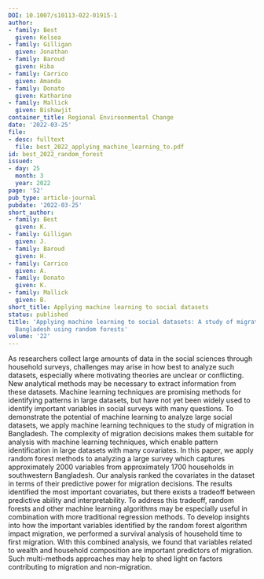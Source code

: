 ```yaml
---
DOI: 10.1007/s10113-022-01915-1
author:
- family: Best
  given: Kelsea
- family: Gilligan
  given: Jonathan
- family: Baroud
  given: Hiba
- family: Carrico
  given: Amanda
- family: Donato
  given: Katharine
- family: Mallick
  given: Bishawjit
container_title: Regional Enviroonmental Change
date: '2022-03-25'
file:
- desc: fulltext
  file: best_2022_applying_machine_learning_to.pdf
id: best_2022_random_forest
issued:
- day: 25
  month: 3
  year: 2022
page: '52'
pub_type: article-journal
pubdate: '2022-03-25'
short_author:
- family: Best
  given: K.
- family: Gilligan
  given: J.
- family: Baroud
  given: H.
- family: Carrico
  given: A.
- family: Donato
  given: K.
- family: Mallick
  given: B.
short_title: Applying machine learning to social datasets
status: published
title: 'Applying machine learning to social datasets: A study of migration in southwestern
  Bangladesh using random forests'
volume: '22'
---
```

As researchers collect large amounts of data in the social sciences through household surveys, challenges may arise in how best to analyze such datasets, especially where motivating theories are unclear or conflicting. New analytical methods may be necessary to extract information from these datasets. Machine learning techniques are promising methods for identifying patterns in large datasets, but have not yet been widely used to identify important variables in social surveys with many questions. To demonstrate the potential of machine learning to analyze large social datasets, we apply machine learning techniques to the study of migration in Bangladesh. The complexity of migration decisions makes them suitable for analysis with machine learning techniques, which enable pattern identification in large datasets with many covariates. In this paper, we apply random forest methods to analyzing a large survey which captures approximately 2000 variables from approximately 1700 households in southwestern Bangladesh. Our analysis ranked the covariates in the dataset in terms of their predictive power for migration decisions. The results identified the most important covariates, but there exists a tradeoff between predictive ability and interpretability. To address this tradeoff, random forests and other machine learning algorithms may be especially useful in combination with more traditional regression methods. To develop insights into how the important variables identified by the random forest algorithm impact migration, we performed a survival analysis of household time to first migration. With this combined analysis, we found that variables related to wealth and household composition are important predictors of migration. Such multi-methods approaches may help to shed light on factors contributing to migration and non-migration.
